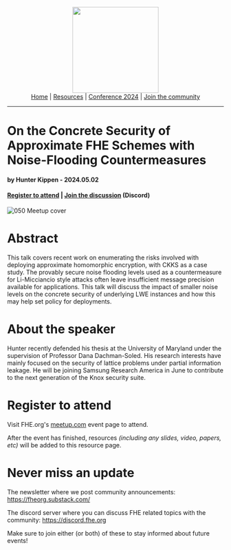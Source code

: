 <!-- Main header navigation -->
<p align="center">
  <img width="200" src="https://user-images.githubusercontent.com/5758427/180978488-db825482-5a58-4c7c-9589-c494a6f0be04.png"><br/>
  <a href="https://fhe-org.github.io">Home</a> | <a href="https://fhe-org.github.io/resources">Resources</a> | <a href="https://fhe-org.github.io/conferences/conference-2024/">Conference 2024</a> | <a href="https://fhe-org.github.io/community">Join the community</a>
</p>
<hr/>
<!-- /Main header navigation -->


# On the Concrete Security of Approximate FHE Schemes with Noise-Flooding Countermeasures
#### by Hunter Kippen - 2024.05.02
#### <a href="https://www.meetup.com/fhe-org/events/300633812/">Register to attend</a> | <!-- Video recording (Youtube) --> <!--| <a href="">Poster</a> (Github) |--> <a href="https://discord.fhe.org">Join the discussion</a> (Discord)


![050 Meetup cover](https://github.com/FHE-org/fhe-org.github.io/assets/37557436/52f882d2-66d4-471b-92a8-f86867d51ead)


# Abstract

This talk covers recent work on enumerating the risks involved with deploying approximate homomorphic encryption, with CKKS as a case study. The provably secure noise flooding levels used as a countermeasure for Li-Micciancio style attacks often leave insufficient message precision available for applications. This talk will discuss the impact of smaller noise levels on the concrete security of underlying LWE instances and how this may help set policy for deployments.

# About the speaker

Hunter recently defended his thesis at the University of Maryland under the supervision of Professor Dana Dachman-Soled. His research interests have mainly focused on the security of lattice problems under partial information leakage. He will be joining Samsung Research America in June to contribute to the next generation of the Knox security suite.

# Register to attend

Visit FHE.org's [meetup.com](https://www.meetup.com/fhe-org/events/300633812/) event page to attend.

After the event has finished, resources *(including any slides, video, papers, etc)* will be added to this resource page.

# Never miss an update

The newsletter where we post community announcements: https://fheorg.substack.com/

The discord server where you can discuss FHE related topics with the community: https://discord.fhe.org

Make sure to join either (or both) of these to stay informed about future events!
